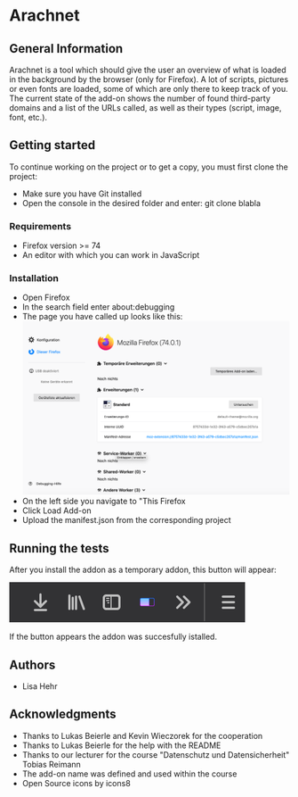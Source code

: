 # Arachnet


## General Information

Arachnet is a tool which should give the user an overview of 
what is loaded in the background by the browser (only for Firefox). 
A lot of scripts, pictures or even fonts are loaded, some of which are only 
there to keep track of you. <br>
The current state of the add-on shows the number of found third-party 
domains and a list of the URLs called, as well as their types (script, image, font, etc.).


## Getting started 

To continue working on the project or to get a copy, you must first clone the project:

* Make sure you have Git installed 
* Open the console in the desired folder and enter: git clone blabla


### Requirements

* Firefox version >= 74 
* An editor with which you can work in JavaScript 



### Installation

* Open Firefox 
* In the search field enter about:debugging 
* The page you have called up looks like this:
![bild](icons/bild1.png)
* On the left side you navigate to "This Firefox 
* Click Load Add-on 
* Upload the manifest.json from the corresponding project 


## Running the tests

After you install the addon as a temporary addon, this button will appear:

![bild](icons/Bild2.png)

If the button appears the addon was succesfully istalled.

## Authors 

* Lisa Hehr


## Acknowledgments

* Thanks to Lukas Beierle and Kevin Wieczorek for the cooperation
* Thanks to Lukas Beierle for the help with the README
* Thanks to our lecturer for the course "Datenschutz und Datensicherheit" Tobias Reimann
* The add-on name was defined and used within the course
* Open Source icons by icons8 
